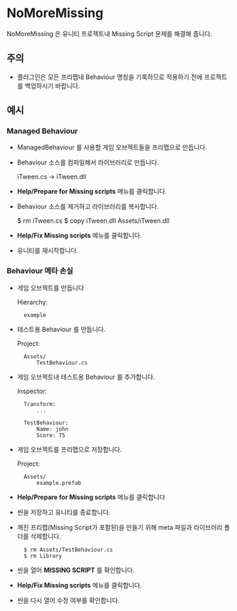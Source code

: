 # NoMoreMissing
 
NoMoreMissing 은 유니티 프로젝트내 Missing Script 문제를 해결해 줍니다.

## 주의

* 플러그인은 모든 프리팹내 Behaviour 명칭을 기록하므로 적용하기 전에 프로젝트를 백업하시기 바랍니다. 


## 예시

### Managed Behaviour

* ManagedBehaviour 를 사용할 게임 오브젝트들을 프리팹으로 만듭니다.

* Behaviour 소스를 컴파일해서 라이브러리로 만듭니다.

    iTween.cs -> iTween.dll

* **Help/Prepare for Missing scripts** 메뉴를 클릭합니다.

* Behaviour 소스를 제거하고 라이브러리를 복사합니다.

    $ rm iTween.cs 
    $ copy iTween.dll Assets/iTween.dll

* **Help/Fix Missing scripts** 메뉴를 클릭합니다.

* 유니티를 재시작합니다.

### Behaviour 메타 손실

* 게임 오브젝트를 만듭니다

    Hierarchy:

        example

* 테스트용 Behaviour 를 만듭니다.

    Project:
        
        Assets/
            TestBehaviour.cs

* 게임 오브젝트내 테스트용 Behaviour 를 추가합니다.

    Inspector:

        Transform:
            ...

        TestBehaviour:
            Name: john
            Score: 75 

* 게임 오브젝트를 프리팹으로 저장합니다.

    Project:
        
        Assets/
            example.prefab

* **Help/Prepare for Missing scripts** 메뉴를 클릭합니다

* 씬을 저장하고 유니티를 종료합니다.

* 깨진 프리팹(Missing Script가 포함된)을 만들기 위해 meta 파일과 라이브러리 폴더를 삭제합니다.

        $ rm Assets/TestBehaviour.cs
        $ rm Library

* 씬을 열어 **MISSING SCRIPT** 를 확인합니다.

* **Help/Fix Missing scripts** 메뉴를 클릭합니다.

* 씬을 다시 열어 수정 여부를 확인합니다.

